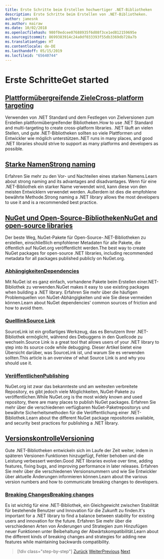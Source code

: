 ```yaml
---
title: Erste Schritte beim Erstellen hochwertiger .NET-Bibliotheken
description: Erste Schritte beim Erstellen von .NET-Bibliotheken.
author: jamesnk
ms.author: mairaw
ms.date: 10/02/2018
ms.openlocfilehash: 980f0edcee07688935f6d08f3ce1ed812159695e
ms.sourcegitcommit: 8699383914c24a0df033393f55db3369db728a7b
ms.translationtype: HT
ms.contentlocale: de-DE
ms.lasthandoff: 05/15/2019
ms.locfileid: "65640744"
---
```

# <a name="get-started"></a><span data-ttu-id="00c03-103">Erste Schritte</span><span class="sxs-lookup"><span data-stu-id="00c03-103">Get started</span></span>

## <a name="cross-platform-targetingcross-platform-targetingmd"></a>[<span data-ttu-id="00c03-104">Plattformübergreifende Ziele</span><span class="sxs-lookup"><span data-stu-id="00c03-104">Cross-platform targeting</span></span>](./cross-platform-targeting.md)

<span data-ttu-id="00c03-105">Verwenden von .NET Standard und dem Festlegen von Zielversionen zum Erstellen plattformübergreifender Bibliotheken.</span><span class="sxs-lookup"><span data-stu-id="00c03-105">How to use .NET Standard and multi-targeting to create cross-platform libraries.</span></span> <span data-ttu-id="00c03-106">.NET läuft an vielen Stellen, und gute .NET-Bibliotheken sollten so viele Plattformen und Entwickler wie möglich unterstützen.</span><span class="sxs-lookup"><span data-stu-id="00c03-106">.NET runs in many places, and good .NET libraries should strive to support as many platforms and developers as possible.</span></span>

## <a name="strong-namingstrong-namingmd"></a>[<span data-ttu-id="00c03-107">Starke Namen</span><span class="sxs-lookup"><span data-stu-id="00c03-107">Strong naming</span></span>](./strong-naming.md)

<span data-ttu-id="00c03-108">Erfahren Sie mehr zu den Vor- und Nachteilen eines starken Namens.</span><span class="sxs-lookup"><span data-stu-id="00c03-108">Learn about strong naming and its advantages and disadvantages.</span></span> <span data-ttu-id="00c03-109">Wenn für eine .NET-Bibliothek ein starker Name verwendet wird, kann diese von den meisten Entwicklern verwendet werden. Außerdem ist dies die empfohlene bewährte Methode.</span><span class="sxs-lookup"><span data-stu-id="00c03-109">Strong naming a .NET library allows the most developers to use it and is a recommended best practice.</span></span>

## <a name="nuget-and-open-source-librariesnugetmd"></a>[<span data-ttu-id="00c03-110">NuGet und Open-Source-Bibliotheken</span><span class="sxs-lookup"><span data-stu-id="00c03-110">NuGet and open-source libraries</span></span>](./nuget.md)

<span data-ttu-id="00c03-111">Der beste Weg, NuGet-Pakete für Open-Source-.NET-Bibliotheken zu erstellen, einschließlich empfohlener Metadaten für alle Pakete, die öffentlich auf NuGet.org veröffentlicht werden.</span><span class="sxs-lookup"><span data-stu-id="00c03-111">The best way to create NuGet packages for open-source .NET libraries, including recommended metadata for all packages published publicly on NuGet.org.</span></span>

### <a name="dependenciesdependenciesmd"></a>[<span data-ttu-id="00c03-112">Abhängigkeiten</span><span class="sxs-lookup"><span data-stu-id="00c03-112">Dependencies</span></span>](./dependencies.md)

<span data-ttu-id="00c03-113">Mit NuGet ist es ganz einfach, vorhandene Pakete beim Erstellen einer.NET-Bibliothek zu verwenden.</span><span class="sxs-lookup"><span data-stu-id="00c03-113">NuGet makes it easy to use existing packages when building a .NET library.</span></span> <span data-ttu-id="00c03-114">Erfahren Sie mehr über die häufigen Problemquellen von NuGet-Abhängigkeiten und wie Sie diese vermeiden können.</span><span class="sxs-lookup"><span data-stu-id="00c03-114">Learn about NuGet dependencies' common sources of friction and how to avoid them.</span></span>

### <a name="source-linksourcelinkmd"></a>[<span data-ttu-id="00c03-115">Quelllink</span><span class="sxs-lookup"><span data-stu-id="00c03-115">Source Link</span></span>](./sourcelink.md)

<span data-ttu-id="00c03-116">SourceLink ist ein großartiges Werkzeug, das es Benutzern Ihrer .NET-Bibliothek ermöglicht, während des Debuggens in den Quellcode zu wechseln.</span><span class="sxs-lookup"><span data-stu-id="00c03-116">Source Link is a great tool that allows users of your .NET library to step into its source code while debugging.</span></span> <span data-ttu-id="00c03-117">Dieser Artikel bietet eine Übersicht darüber, was SourceLink ist, und warum Sie es verwenden sollten.</span><span class="sxs-lookup"><span data-stu-id="00c03-117">This article is an overview of what Source Link is and why you should use it.</span></span>

### <a name="publishingpublish-nuget-packagemd"></a>[<span data-ttu-id="00c03-118">Veröffentlichen</span><span class="sxs-lookup"><span data-stu-id="00c03-118">Publishing</span></span>](./publish-nuget-package.md)

<span data-ttu-id="00c03-119">NuGet.org ist zwar das bekannteste und am weitesten verbreitete Repository, es gibt jedoch viele Möglichkeiten, NuGet-Pakete zu veröffentlichen.</span><span class="sxs-lookup"><span data-stu-id="00c03-119">While NuGet.org is the most widely known and used repository, there are many places to publish NuGet packages.</span></span> <span data-ttu-id="00c03-120">Erfahren Sie mehr über die verschiedenen verfügbaren NuGet-Paketrepositorys und bewährte Sicherheitsmethoden für die Veröffentlichung einer .NET-Bibliothek.</span><span class="sxs-lookup"><span data-stu-id="00c03-120">Learn about the different NuGet package repositories available, and security best practices for publishing a .NET library.</span></span>

## <a name="versioningversioningmd"></a>[<span data-ttu-id="00c03-121">Versionskontrolle</span><span class="sxs-lookup"><span data-stu-id="00c03-121">Versioning</span></span>](./versioning.md)

<span data-ttu-id="00c03-122">Gute .NET-Bibliotheken entwickeln sich im Laufe der Zeit weiter, indem in späteren Versionen Funktionen hinzugefügt, Fehler behoben und die Leistung verbessert werden.</span><span class="sxs-lookup"><span data-stu-id="00c03-122">Good .NET libraries evolve over time, adding features, fixing bugs, and improving performance in later releases.</span></span> <span data-ttu-id="00c03-123">Erfahren Sie mehr über die verschiedenen Versionsnummern und wie Sie Entwickler über aktuelle Änderungen informieren können.</span><span class="sxs-lookup"><span data-stu-id="00c03-123">Learn about the various version numbers and how to communicate breaking changes to developers.</span></span>

### <a name="breaking-changesbreaking-changesmd"></a>[<span data-ttu-id="00c03-124">Breaking Changes</span><span class="sxs-lookup"><span data-stu-id="00c03-124">Breaking changes</span></span>](./breaking-changes.md)

<span data-ttu-id="00c03-125">Es ist wichtig für eine .NET-Bibliothek, ein Gleichgewicht zwischen Stabilität für bestehende Benutzer und Innovation für die Zukunft zu finden.</span><span class="sxs-lookup"><span data-stu-id="00c03-125">It's important for a .NET library to find a balance between stability for existing users and innovation for the future.</span></span> <span data-ttu-id="00c03-126">Erfahren Sie mehr über die verschiedenen Arten von Änderungen und Strategien zum Hinzufügen neuer Funktionen unter Beibehaltung der Abwärtskompatibilität.</span><span class="sxs-lookup"><span data-stu-id="00c03-126">Learn about the different kinds of breaking changes and strategies for adding new features while maintaining backwards compatibility.</span></span>

>[!div class="step-by-step"]
><span data-ttu-id="00c03-127">[Zurück](index.md)
>[Weiter](cross-platform-targeting.md)</span><span class="sxs-lookup"><span data-stu-id="00c03-127">[Previous](index.md)
[Next](cross-platform-targeting.md)</span></span>
